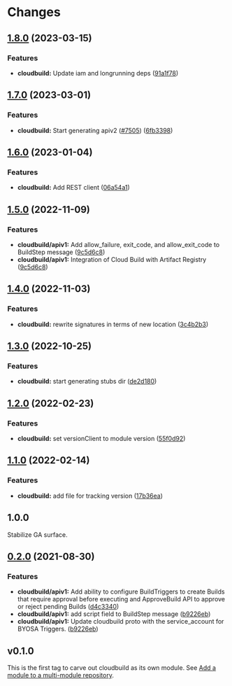 # Changes

## [1.8.0](https://github.com/googleapis/google-cloud-go/compare/cloudbuild/v1.7.0...cloudbuild/v1.8.0) (2023-03-15)


### Features

* **cloudbuild:** Update iam and longrunning deps ([91a1f78](https://github.com/googleapis/google-cloud-go/commit/91a1f784a109da70f63b96414bba8a9b4254cddd))

## [1.7.0](https://github.com/googleapis/google-cloud-go/compare/cloudbuild/v1.6.0...cloudbuild/v1.7.0) (2023-03-01)


### Features

* **cloudbuild:** Start generating apiv2 ([#7505](https://github.com/googleapis/google-cloud-go/issues/7505)) ([6fb3398](https://github.com/googleapis/google-cloud-go/commit/6fb339836920ab4196390814b03636f93e7c3676))

## [1.6.0](https://github.com/googleapis/google-cloud-go/compare/cloudbuild/v1.5.0...cloudbuild/v1.6.0) (2023-01-04)


### Features

* **cloudbuild:** Add REST client ([06a54a1](https://github.com/googleapis/google-cloud-go/commit/06a54a16a5866cce966547c51e203b9e09a25bc0))

## [1.5.0](https://github.com/googleapis/google-cloud-go/compare/cloudbuild/v1.4.0...cloudbuild/v1.5.0) (2022-11-09)


### Features

* **cloudbuild/apiv1:** Add allow_failure, exit_code, and allow_exit_code to BuildStep message ([9c5d6c8](https://github.com/googleapis/google-cloud-go/commit/9c5d6c857b9deece4663d37fc6c834fd758b98ca))
* **cloudbuild/apiv1:** Integration of Cloud Build with Artifact Registry ([9c5d6c8](https://github.com/googleapis/google-cloud-go/commit/9c5d6c857b9deece4663d37fc6c834fd758b98ca))

## [1.4.0](https://github.com/googleapis/google-cloud-go/compare/cloudbuild/v1.3.0...cloudbuild/v1.4.0) (2022-11-03)


### Features

* **cloudbuild:** rewrite signatures in terms of new location ([3c4b2b3](https://github.com/googleapis/google-cloud-go/commit/3c4b2b34565795537aac1661e6af2442437e34ad))

## [1.3.0](https://github.com/googleapis/google-cloud-go/compare/cloudbuild/v1.2.0...cloudbuild/v1.3.0) (2022-10-25)


### Features

* **cloudbuild:** start generating stubs dir ([de2d180](https://github.com/googleapis/google-cloud-go/commit/de2d18066dc613b72f6f8db93ca60146dabcfdcc))

## [1.2.0](https://github.com/googleapis/google-cloud-go/compare/cloudbuild/v1.1.0...cloudbuild/v1.2.0) (2022-02-23)


### Features

* **cloudbuild:** set versionClient to module version ([55f0d92](https://github.com/googleapis/google-cloud-go/commit/55f0d92bf112f14b024b4ab0076c9875a17423c9))

## [1.1.0](https://github.com/googleapis/google-cloud-go/compare/cloudbuild/v1.0.0...cloudbuild/v1.1.0) (2022-02-14)


### Features

* **cloudbuild:** add file for tracking version ([17b36ea](https://github.com/googleapis/google-cloud-go/commit/17b36ead42a96b1a01105122074e65164357519e))

## 1.0.0

Stabilize GA surface.

## [0.2.0](https://www.github.com/googleapis/google-cloud-go/compare/cloudbuild/v0.1.0...cloudbuild/v0.2.0) (2021-08-30)


### Features

* **cloudbuild/apiv1:** Add ability to configure BuildTriggers to create Builds that require approval before executing and ApproveBuild API to approve or reject pending Builds ([d4c3340](https://www.github.com/googleapis/google-cloud-go/commit/d4c3340bfc8b6793d6d2c8a3ed8ccdb472e1efd3))
* **cloudbuild/apiv1:** add script field to BuildStep message ([b9226eb](https://www.github.com/googleapis/google-cloud-go/commit/b9226eb0b34473cb6f920c2526ad0d6dacb03f3c))
* **cloudbuild/apiv1:** Update cloudbuild proto with the service_account for BYOSA Triggers. ([b9226eb](https://www.github.com/googleapis/google-cloud-go/commit/b9226eb0b34473cb6f920c2526ad0d6dacb03f3c))

## v0.1.0

This is the first tag to carve out cloudbuild as its own module. See
[Add a module to a multi-module repository](https://github.com/golang/go/wiki/Modules#is-it-possible-to-add-a-module-to-a-multi-module-repository).
